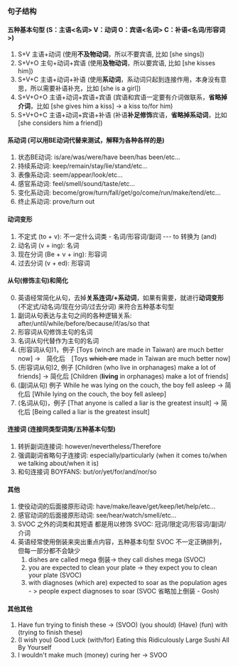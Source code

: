 ### 句子结构

#### 五种基本句型 (S：主语<名词> V：动词 O：宾语<名词> C：补语<名词/形容词>)
1.	S+V	    主语+动词 (使用**不及物动词**，所以不要宾语, 比如 [she sings])
2.	S+V+O	主句+动词+宾语 (使用**及物动词**，所以要宾语, 比如 [she kisses him])
3.	S+V+C	主语+动词+补语 (使用**系动词**，系动词只起到连接作用，本身没有意思，所以需要补语补充，比如 [she is a girl])
4.	S+V+O+O	主语+动词+宾语+宾语 (宾语和宾语一定要有介词做联系，**省略掉介词**，比如 [she gives him a kiss] -> a kiss to/for him)
5.	S+V+O+C	主语+动词+宾语+补语 (补语**补足修饰**宾语，**省略掉系动词**，比如 [she considers him a friend])

#### 系动词 (可以用BE动词代替来测试，解释为各种各样的**是**)

1. 状态BE动词: is/are/was/were/have been/has been/etc...
2. 持续系动词: keep/remain/stay/lie/stand/etc...
3. 表像系动词: seem/appear/look/etc...
4. 感官系动词: feel/smell/sound/taste/etc...
5. 变化系动词: become/grow/turn/fall/get/go/come/run/make/tend/etc...
6. 终止系动词: prove/turn out

#### 动词变形

1. 不定式 (to + v): 不一定什么词类 - 名词/形容词/副词 --- 
	to 转换为 (and)
2. 动名词 (v + ing): 名词
3. 现在分词 (Be + v + ing): 形容词
4. 过去分词 (v + ed): 形容词

#### 从句(修饰主句)和简化
0. 英语经常简化从句，去掉**关系连词/+系动词**，如果有需要，就进行**动词变形** (不定式/动名词/现在分词/过去分词) 来符合五种基本句型
1. 副词从句表达与主句之间的各种逻辑关系: after/until/while/before/because/if/as/so that
2. 形容词从句修饰主句的名词
3. 名词从句代替作为主句的名词
1. (形容词从句)1，例子 [Toys (winch are made in Taiwan) are much better now] ->　简化后　[Toys ~~which are~~ made in Taiwan are much better now]
2. (形容词从句)2, 例子 [Children (who live in orphanages) make a lot of friends] -> 简化后 [Children (**living** in orphanages) make a lot of friends]
3. (副词从句) 例子 While he was lying on the couch, the boy fell asleep -> 简化后 [While lying on the couch, the boy fell asleep]
4. (名词从句)，例子 [That anyone is called a liar is the greatest insult] -> 简化后 [Being called a liar is the greatest insult]

#### 连接词 (连接同类型词类/五种基本句型)
1. 转折副词连接词: however/nevertheless/Therefore
2. 强调副词省略句子连接词: especially/particularly (when it comes to/when we talking about/when it is)
3. 和句连接词 BOYFANS: but/or/yet/for/and/nor/so

#### 其他

1. 使役动词的后面接原形动词: have/make/leave/get/keep/let/help/etc...
2. 感官动词的后面接原形动词: see/hear/watch/smell/etc...
3. SVOC 之外的词类和其短语 都是用以修饰 SVOC: 冠词/限定词/形容词/副词/介词
4. 英语经常使用倒装来突出重点内容，五种基本句型 SVOC 不一定正确排列，但每一部分都不会缺少  
	1. dishes are called mega 倒装-> they call dishes mega (SVOC)
	1. you are expected to clean your plate -> they expect you to clean your plate (SVOC)
	1. with diagnoses (which are) expected to soar as the population ages - > people expect diagnoses to soar (SVOC 省略加上倒装 - Gosh)

#### 其他其他
1. Have fun trying to finish these -> (SVOO) (you should) (Have) (fun) with (trying to finish these)
1. (I wish you) Good Luck (with/for) Eating this Ridiculously Large Sushi All By Yourself
1. I wouldn't make much (money) curing her -> SVOO

